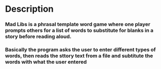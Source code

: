 # Description

### Mad Libs is a phrasal template word game where one player prompts others for a list of words to substitute for blanks in a story before reading aloud.

### Basically the program asks the user to enter different types of words, then reads the sttory text from a file and subtitute the words with what the user entered

